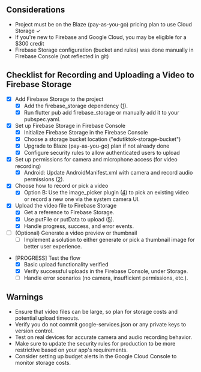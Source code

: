 ## Considerations
- Project must be on the Blaze (pay-as-you-go) pricing plan to use Cloud Storage ✓
- If you're new to Firebase and Google Cloud, you may be eligible for a $300 credit
- Firebase Storage configuration (bucket and rules) was done manually in Firebase Console (not reflected in git)

## Checklist for Recording and Uploading a Video to Firebase Storage

- [x] Add Firebase Storage to the project  
  - [x] Add the firebase_storage dependency ([1](https://docs.flutter.dev/get-started/flutter-for/xamarin-forms-devs#how-do-i-use-firebase-features)).
  - [x] Run flutter pub add firebase_storage or manually add it to your pubspec.yaml.

- [x] Set up Firebase Storage in Firebase Console
  - [x] Initialize Firebase Storage in the Firebase Console
  - [x] Choose a storage bucket location ("edutiktok-storage-bucket")
  - [x] Upgrade to Blaze (pay-as-you-go) plan if not already done
  - [x] Configure security rules to allow authenticated users to upload

- [x] Set up permissions for camera and microphone access (for video recording)  
  - [x] Android: Update AndroidManifest.xml with camera and record audio permissions ([2](https://developer.android.com/training/permissions/usage-notes)).

- [x] Choose how to record or pick a video  
  - [x] Option B: Use the image_picker plugin ([4](https://pub.dev/packages/image_picker)) to pick an existing video or record a new one via the system camera UI.

- [x] Upload the video file to Firebase Storage  
  - [x] Get a reference to Firebase Storage.  
  - [x] Use putFile or putData to upload ([5](https://firebase.google.com/docs/storage/flutter/upload-files)).  
  - [x] Handle progress, success, and error events.  

- [ ] (Optional) Generate a video preview or thumbnail  
  - [ ] Implement a solution to either generate or pick a thumbnail image for better user experience.

- [PROGRESS] Test the flow  
  - [x] Basic upload functionality verified
  - [x] Verify successful uploads in the Firebase Console, under Storage.
  - [ ] Handle error scenarios (no camera, insufficient permissions, etc.).

## Warnings
- Ensure that video files can be large, so plan for storage costs and potential upload timeouts.  
- Verify you do not commit google-services.json or any private keys to version control.  
- Test on real devices for accurate camera and audio recording behavior.  
- Make sure to update the security rules for production to be more restrictive based on your app's requirements.  
- Consider setting up budget alerts in the Google Cloud Console to monitor storage costs.  